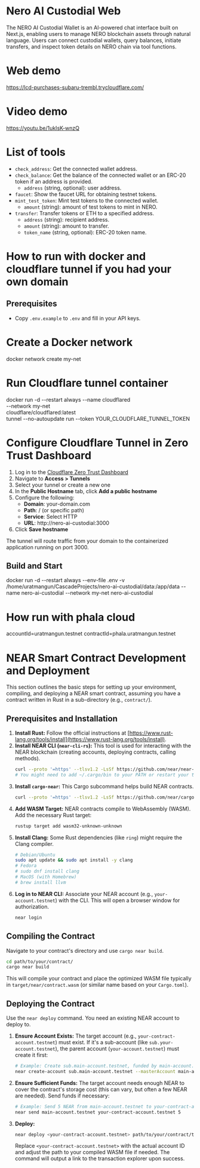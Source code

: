# Nero AI Custodial Web

The NERO AI Custodial Wallet is an AI-powered chat interface built on Next.js, enabling users to manage NERO blockchain assets through natural language. Users can connect custodial wallets, query balances, initiate transfers, and inspect token details on NERO chain via tool functions.

# Web demo
https://lcd-purchases-subaru-trembl.trycloudflare.com/

# Video demo
https://youtu.be/1ukIsK-wnzQ

# List of tools
 - `check_address`: Get the connected wallet address.
 - `check_balance`: Get the balance of the connected wallet or an ERC-20 token if an address is provided.
   - `address` (string, optional): user address.
 - `faucet`: Show the faucet URL for obtaining testnet tokens.
 - `mint_test_token`: Mint test tokens to the connected wallet.
   - `amount` (string): amount of test tokens to mint in NERO.
 - `transfer`: Transfer tokens or ETH to a specified address.
   - `address` (string): recipient address.
   - `amount` (string): amount to transfer.
   - `token_name` (string, optional): ERC-20 token name.

# How to run with docker and cloudflare tunnel if you had your own domain

## Prerequisites
- Copy `.env.example` to `.env` and fill in your API keys.

# Create a Docker network
docker network create my-net
# Run Cloudflare tunnel container
docker run -d --restart always --name cloudflared \
  --network my-net \
  cloudflare/cloudflared:latest \
  tunnel --no-autoupdate run --token YOUR_CLOUDFLARE_TUNNEL_TOKEN
# Configure Cloudflare Tunnel in Zero Trust Dashboard

1. Log in to the [Cloudflare Zero Trust Dashboard](https://one.dash.cloudflare.com/)
2. Navigate to **Access > Tunnels**
3. Select your tunnel or create a new one
4. In the **Public Hostname** tab, click **Add a public hostname**
5. Configure the following:
   - **Domain**: your-domain.com
   - **Path**: / (or specific path)
   - **Service**: Select HTTP
   - **URL**: http://nero-ai-custodial:3000
6. Click **Save hostname**

The tunnel will route traffic from your domain to the containerized application running on port 3000.

## Build and Start
docker run -d --restart always --env-file .env -v /home/uratmangun/CascadeProjects/nero-ai-custodial/data:/app/data --name nero-ai-custodial --network my-net nero-ai-custodial

# How run with phala cloud
accountId=uratmangun.testnet
contractId=phala.uratmangun.testnet

# NEAR Smart Contract Development and Deployment

This section outlines the basic steps for setting up your environment, compiling, and deploying a NEAR smart contract, assuming you have a contract written in Rust in a sub-directory (e.g., `contract/`).

## Prerequisites and Installation

1.  **Install Rust:** Follow the official instructions at [https://www.rust-lang.org/tools/install](https://www.rust-lang.org/tools/install).
2.  **Install NEAR CLI (`near-cli-rs`):** This tool is used for interacting with the NEAR blockchain (creating accounts, deploying contracts, calling methods).
    ```bash
    curl --proto '=https' --tlsv1.2 -LsSf https://github.com/near/near-cli-rs/releases/latest/download/near-cli-rs-installer.sh | sh
    # You might need to add ~/.cargo/bin to your PATH or restart your terminal
    ```
3.  **Install `cargo-near`:** This Cargo subcommand helps build NEAR contracts.
    ```bash
    curl --proto '=https' --tlsv1.2 -LsSf https://github.com/near/cargo-near/releases/latest/download/cargo-near-installer.sh | sh
    ```
4.  **Add WASM Target:** NEAR contracts compile to WebAssembly (WASM). Add the necessary Rust target:
    ```bash
    rustup target add wasm32-unknown-unknown
    ```
5.  **Install Clang:** Some Rust dependencies (like `ring`) might require the Clang compiler.
    ```bash
    # Debian/Ubuntu
    sudo apt update && sudo apt install -y clang
    # Fedora
    # sudo dnf install clang
    # MacOS (with Homebrew)
    # brew install llvm
    ```
6.  **Log in to NEAR CLI:** Associate your NEAR account (e.g., `your-account.testnet`) with the CLI. This will open a browser window for authorization.
    ```bash
    near login
    ```

## Compiling the Contract

Navigate to your contract's directory and use `cargo near build`.

```bash
cd path/to/your/contract/
cargo near build
```

This will compile your contract and place the optimized WASM file typically in `target/near/contract.wasm` (or similar name based on your `Cargo.toml`).

## Deploying the Contract

Use the `near deploy` command. You need an existing NEAR account to deploy to.

1.  **Ensure Account Exists:** The target account (e.g., `your-contract-account.testnet`) must exist. If it's a sub-account (like `sub.your-account.testnet`), the parent account (`your-account.testnet`) must create it first:
    ```bash
    # Example: Create sub.main-account.testnet, funded by main-account.testnet
    near create-account sub.main-account.testnet --masterAccount main-account.testnet
    ```
2.  **Ensure Sufficient Funds:** The target account needs enough NEAR to cover the contract's storage cost (this can vary, but often a few NEAR are needed). Send funds if necessary:
    ```bash
    # Example: Send 5 NEAR from main-account.testnet to your-contract-account.testnet
    near send main-account.testnet your-contract-account.testnet 5
    ```
3.  **Deploy:**
    ```bash
    near deploy <your-contract-account.testnet> path/to/your/contract/target/near/contract.wasm
    ```

    Replace `<your-contract-account.testnet>` with the actual account ID and adjust the path to your compiled WASM file if needed. The command will output a link to the transaction explorer upon success.
